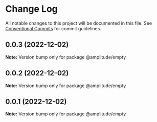 # Change Log

All notable changes to this project will be documented in this file.
See [Conventional Commits](https://conventionalcommits.org) for commit guidelines.

## 0.0.3 (2022-12-02)

**Note:** Version bump only for package @amplitude/empty





## 0.0.2 (2022-12-02)

**Note:** Version bump only for package @amplitude/empty





## 0.0.1 (2022-12-02)

**Note:** Version bump only for package @amplitude/empty
